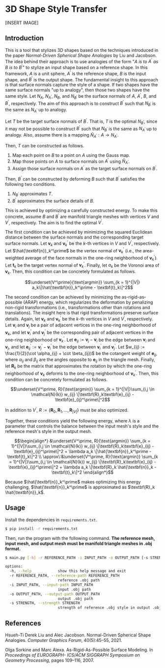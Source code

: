 # 3D Shape Style Transfer

[INSERT IMAGE]

## Introduction

This is a tool that stylizes 3D shapes based on the techniques introduced in the paper _Normal-Driven Spherical Shape Analogies_ by Liu and Jacobson. The idea behind their approach is to use analogies of the form "$`A`$ _is to_ $`A^\prime`$ _as_ $`B`$ _is to_ $`B^\prime`$" to stylize an input shape based on a reference shape. In this framework, $`A`$ is a unit sphere, $`A^\prime`$ is the reference shape, $`B`$ is the input shape, and $`B^\prime`$ is the output shape. The fundamental insight to this approach is that surface normals capture the style of a shape. If two shapes have the same surface normals "up to analogy", then those two shapes have the same style. Let $`N_A`$, $`N_{A^\prime}`$, $`N_B`$, and $`N_{B^\prime}`$ be the surface normals of $`A`$, $`A^\prime`$, $`B`$, and $`B^\prime`$, respectively. The aim of this approach is to construct $`B^\prime`$ such that $`N_{B^\prime}`$ is the same as $`N_{A^\prime}`$ up to analogy.

Let $`T`$ be the target surface normals of $`B^\prime`$. That is, $`T`$ is the optimal $`N_{B^\prime}`$, since it may not be possible to construct $`B^\prime`$ such that $`N_{B^\prime}`$ is the same as $`N_{A^\prime}`$ up to analogy. Also, assume there is a mapping $`\tilde{N}_{A^\prime} : A \rightarrow N_{A^\prime}`$.

Then, $`T`$ can be constructed as follows.
1. Map each point on $`B`$ to a point on $`A`$ using the Gauss map.
2. Map those points on $`A`$ to surface normals on $`A^\prime`$ using $`\tilde{N}_{A^\prime}`$.
3. Assign those surface normals on $`A^\prime`$ as the target surface normals on $`B^\prime`$.

<!-- The choice of $\tilde{N}_{A^\prime}$ is important. -->

Then, $`B^\prime`$ can be constructed by deforming $`B`$ such that $`B^\prime`$ satisfies the following two conditions.
1. $`N_{B^\prime}`$ approximates $`T`$.
2. $`B^\prime`$ approximates the surface details of $`B`$. 

This is achieved by optimizing a carefully constructed energy. To make this concrete, assume $`B`$ and $`B^\prime`$ are manifold triangle meshes with vertices $`V`$ and $`V^\prime`$, respectively. The aim is to find the optimal $`V^\prime`$.

The first condition can be achieved by minimizing the squared Euclidean distance between the surface normals and the corresponding target surface normals. Let $`\textbf{v}_k`$ and $`\textbf{v}_k^\prime`$ be the $`k`$-th vertices in $`V`$ and $`V^\prime`$, respectively. Let $`\hat{\textbf{n}}_k^\prime`$ be the vertex normal of $`\textbf{v}_k^\prime`$ (i.e., the area-weighted average of the face normals in the one-ring neighborhood of $`\textbf{v}_k^\prime`$). Let $`\textbf{t}_k`$ be the target vertex normal of $`\textbf{v}_k^\prime`$. Finally, let $`a_k`$ be the Voronoi area of $`\textbf{v}_k`$. Then, this condition can be concretely formulated as follows.

```math
\underset{V^\prime}{\text{argmin}} \sum_{k = 1}^{|V|} a_k\|\hat{\textbf{n}}_k^\prime - \textbf{t}_k\|^2
```

The second condition can be achieved by minimizing the as-rigid-as-possible (ARAP) energy, which regularizes the deformation by penalizing non-rigid transformations (i.e., transformations other than rotations and translations). The insight here is that rigid transformations preserve surface details. Again, let $`\textbf{v}_k`$ and $`\textbf{v}_k^\prime`$ be the $`k`$-th vertices in $`V`$ and $`V^\prime`$, respectively. Let $`\textbf{v}_i`$ and $`\textbf{v}_j`$ be a pair of adjacent vertices in the one-ring neighborhood of $`\textbf{v}_k`$, and let $`\textbf{v}_i^\prime`$ and $`\textbf{v}_j^\prime`$ be the corresponding pair of adjacent vertices in the one-ring neighborhood of $`\textbf{v}_k^\prime`$. Let $`\textbf{e}_{ij} := \textbf{v}_j - \textbf{v}_i`$ be the edge between $`\textbf{v}_i`$ and $`\textbf{v}_j`$, and let $`\textbf{e}_{ij}^\prime := \textbf{v}_j^\prime - \textbf{v}_i^\prime`$ be the edge between $`\textbf{v}_i^\prime`$ and $`\textbf{v}_j^\prime`$. Let $`w_{ij} := \frac{1}{2}(\cot \alpha_{ij} + \cot \beta_{ij})`$ be the cotangent weight of $`\textbf{e}_{ij}`$, where $`\alpha_{ij}`$ and $`\beta_{ij}`$ are the angles opposite to $`\textbf{e}_{ij}`$ in the triangle mesh. Finally, let $`\textbf{R}_k`$ be the matrix that approximates the rotation by which the one-ring neighborhood of $`\textbf{v}_k`$ deforms to the one-ring neighborhood of $`\textbf{v}_k^\prime`$. Then, this condition can be concretely formulated as follows.

```math
\underset{V^\prime, R}{\text{argmin}} \sum_{k = 1}^{|V|}\sum_{i,j \in \mathcal{N}(k)} w_{ij} \|\textbf{R}_k\textbf{e}_{ij} - \textbf{e}_{ij}^\prime\|^2
```

In addition to $`V^\prime`$, $`R := \{\textbf{R}_0, \textbf{R}_1, \ldots, \textbf{R}_{|V|}\}`$ must be also optimized.

Together, these conditions yield the following energy, where $`\lambda`$ is a parameter that controls the balance between the input mesh's style and the reference mesh's style in the output mesh.

```math
\begin{align*}
&\underset{V^\prime, R}{\text{argmin}} \sum_{k = 1}^{|V|}\sum_{i,j \in \mathcal{N}(k)} w_{ij} \|\textbf{R}_k\textbf{e}_{ij} - \textbf{e}_{ij}^\prime\|^2 + \lambda a_k \|\hat{\textbf{n}}_k^\prime - \textbf{t}_k\|^2 \\
\approx\:&\underset{V^\prime, R}{\text{argmin}} \sum_{k = 1}^{|V|}\sum_{i,j \in \mathcal{N}(k)} w_{ij} \|\textbf{R}_k\textbf{e}_{ij} - \textbf{e}_{ij}^\prime\|^2 + \lambda a_k \|\textbf{R}_k \hat{\textbf{n}}_k - \textbf{t}_k\|^2
\end{align*}
```

Because $`\hat{\textbf{n}}_k^\prime`$ makes optimizing this energy challenging, $`\hat{\textbf{n}}_k^\prime`$ is approximated as $`\textbf{R}_k \hat{\textbf{n}}_k`$. 

## Usage

Install the dependencies in `requirements.txt`.

```bash
$ pip install -r requirements.txt
```

Then, run the program with the following command. **The reference mesh, input mesh, and output mesh must be manifold triangle meshes in .obj format.**

```bash
$ main.py [-h] -r REFERENCE_PATH -i INPUT_PATH -o OUTPUT_PATH [-s STRENGTH]

options:
  -h, --help            show this help message and exit
  -r REFERENCE_PATH, --reference-path REFERENCE_PATH
                        reference .obj path
  -i INPUT_PATH, --input-path INPUT_PATH
                        input .obj path
  -o OUTPUT_PATH, --output-path OUTPUT_PATH
                        output .obj path
  -s STRENGTH, --strength STRENGTH
                        strength of reference .obj style in output .obj
```

## References

Hsueh-Ti Derek Liu and Alec Jacobson. Normal-Driven Spherical Shape Analogies. _Computer Graphics
Forum_, 40(5):45–55, 2021.

Olga Sorkine and Marc Alexa. As-Rigid-As-Possible Surface Modeling. In _Proceedings of EUROGRAPH-
ICS/ACM SIGGRAPH Symposium on Geometry Processing_, pages 109–116, 2007.

<!--
TODO:
* better Voronoi area approximation
* mean curvature flow
* transfer texture coords
* lock a single vertex
* standardize $\lambda$?
-->
